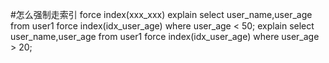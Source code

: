 #怎么强制走索引  force index(xxx_xxx)
explain select user_name,user_age from user1 force index(idx_user_age) where user_age < 50;
explain select user_name,user_age from user1 force index(idx_user_age) where user_age > 20;
